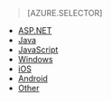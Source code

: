 > [AZURE.SELECTOR]
- [ASP.NET](../article/application-insights/app-insights-start-monitoring-app-health-usage.md)
- [Java](../article/application-insights/app-insights-java-get-started.md)
- [JavaScript](../article/application-insights/app-insights-javascript.md)
- [Windows](../article/application-insights/app-insights-windows-get-started.md)
- [iOS](../article/application-insights/app-insights-ios.md)
- [Android](../article/application-insights/app-insights-android.md)
- [Other](../article/application-insights/app-insights-platforms.md)

<!---HONumber=August15_HO6-->